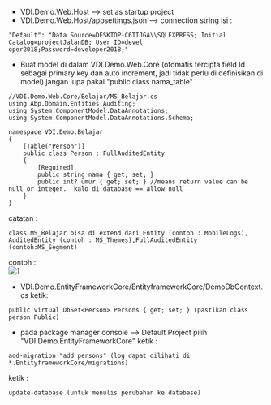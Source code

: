 - VDI.Demo.Web.Host --> set as startup project
- VDI.Demo.Web.Host/appsettings.json --> connection string isi :
```
"Default": "Data Source=DESKTOP-C6TIJGA\\SQLEXPRESS; Initial Catalog=projectJalanDB; User ID=devel  oper2018;Password=developer2018;"
```
- Buat model di dalam VDI.Demo.Web.Core (otomatis tercipta field Id sebagai primary key dan auto increment, jadi tidak perlu di definisikan di model) jangan lupa pakai "public class nama_table"
```
//VDI.Demo.Web.Core/Belajar/MS_Belajar.cs
using Abp.Domain.Entities.Auditing;
using System.ComponentModel.DataAnnotations;
using System.ComponentModel.DataAnnotations.Schema;

namespace VDI.Demo.Belajar
{
    [Table("Person")]
    public class Person : FullAuditedEntity
    {
        [Required]
        public string nama { get; set; }
        public int? umur { get; set; } //means return value can be null or integer.  kalo di database == allow null
    }
}
```
catatan :
```
class MS_Belajar bisa di extend dari Entity (contoh : MobileLogs), AuditedEntity (contoh : MS_Themes),FullAuditedEntity (contoh:MS_Segment) 
```
contoh :<br/>
<img src="http://oi67.tinypic.com/331prg1.jpg" alt="1"/>
- VDI.Demo.EntityFrameworkCore/EntityframeworkCore/DemoDbContext.cs ketik:
```
public virtual DbSet<Person> Persons { get; set; } (pastikan class person Public)
```
- pada package manager console --> Default Project pilih "VDI.Demo.EntityFrameworkCore" ketik :
```
add-migration "add persons" (log dapat dilihati di *.EntityframeworkCore/migrations)
```
ketik : 
```
update-database (untuk menulis perubahan ke database)
```
